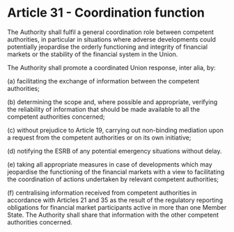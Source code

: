 # Article 31 - Coordination function


The Authority shall fulfil a general coordination role between competent authorities, in particular in situations where adverse developments could potentially jeopardise the orderly functioning and integrity of financial markets or the stability of the financial system in the Union.

The Authority shall promote a coordinated Union response, inter alia, by:

(a) facilitating the exchange of information between the competent authorities;

(b) determining the scope and, where possible and appropriate, verifying the reliability of information that should be made available to all the competent authorities concerned;

(c) without prejudice to Article 19, carrying out non-binding mediation upon a request from the competent authorities or on its own initiative;

(d) notifying the ESRB of any potential emergency situations without delay.

(e) taking all appropriate measures in case of developments which may jeopardise the functioning of the financial markets with a view to facilitating the coordination of actions undertaken by relevant competent authorities;

(f) centralising information received from competent authorities in accordance with Articles 21 and 35 as the result of the regulatory reporting obligations for financial market participants active in more than one Member State. The Authority shall share that information with the other competent authorities concerned.
